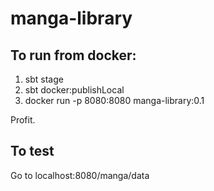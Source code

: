 # manga-library

## To run from docker:

1. sbt stage
2. sbt docker:publishLocal
3. docker run -p 8080:8080 manga-library:0.1

Profit.

## To test

Go to localhost:8080/manga/data
